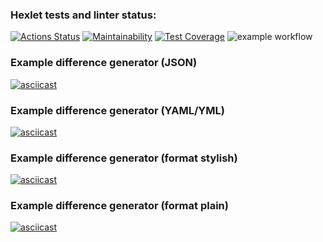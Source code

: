 ### Hexlet tests and linter status:
[![Actions Status](https://github.com/jessdrk/fullstack-javascript-project-46/actions/workflows/hexlet-check.yml/badge.svg)](https://github.com/jessdrk/fullstack-javascript-project-46/actions)
[![Maintainability](https://api.codeclimate.com/v1/badges/6754ad6f72addbb95932/maintainability)](https://codeclimate.com/github/jessdrk/fullstack-javascript-project-46/maintainability)
[![Test Coverage](https://api.codeclimate.com/v1/badges/6754ad6f72addbb95932/test_coverage)](https://codeclimate.com/github/jessdrk/fullstack-javascript-project-46/test_coverage)
![example workflow](https://github.com/jessdrk/fullstack-javascript-project-46/actions/workflows/nodejs.yml/badge.svg)

### Example difference generator (JSON)
[![asciicast](https://asciinema.org/a/622019.svg)](https://asciinema.org/a/622019)

### Example difference generator (YAML/YML)
[![asciicast](https://asciinema.org/a/622750.svg)](https://asciinema.org/a/622750)

### Example difference generator (format stylish)
[![asciicast](https://asciinema.org/a/623945.svg)](https://asciinema.org/a/623945)

### Example difference generator (format plain)
[![asciicast](https://asciinema.org/a/624194.svg)](https://asciinema.org/a/624194)